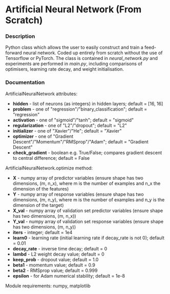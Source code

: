 # Artificial Neural Network (From Scratch)

### Description

Python class which allows the user to easily construct and train a feed-forward neural network. Coded up entirely from scratch without the use of Tensorflow or PyTorch. The class is contained in *neural_network.py* and experiments are performed in *main.py*, including comparisons of optimisers, learning rate decay, and weight initialisation. 

### Documentation

ArtificialNeuralNetwork attributes:

* **hidden**         - list of neurons (as integers) in hidden layers; default = [16, 16]
* **problem**        - one of "regression"/"binary_classification"; default = "regression"
* **activation**     - one of "sigmoid"/"tanh"; default = "sigmoid"
* **regularization** - one of "L2"/"dropout"; default = "L2"
* **initializer**    - one of "Xavier"/"He"; default = "Xavier"
* **optimizer**      - one of "Gradient Descent"/"Momentum"/"RMSprop"/"Adam"; default = "Gradient Descent"
* **check_gradient** - boolean e.g. True/False; compares gradient descent to central difference; default = False

ArtificialNeuralNetwork.optimize method:

* **X**              - numpy array of predictor variables (ensure shape has two dimensions, (m, n_x), where m is the number of examples and n_x the dimension of the features) 
* **Y**              - numpy array of response variables (ensure shape has two dimensions, (m, n_y), where m is the number of examples and n_y is the dimension of the target)
* **X_val**          - numpy array of validation set predictor variables (ensure shape has two dimensions, (m, n_x))
* **Y_val**          - numpy array of validation set response variables (ensure shape has two dimensions, (m, n_y))
* **iters**          - integer; default = 1e4
* **learn0**         - learning rate (initial learning rate if decay_rate is not 0); default = 0.01 
* **decay_rate**     - inverse time decay; default = 0
* **lambd**          - L2 weight decay value; default = 0
* **keep_prob**      - dropout value; default = 1.0
* **beta1**          - momentum value; default = 0.9
* **beta2**          - RMSprop value; default = 0.999
* **epsilon**        - for Adam numerical stability; default = 1e-8

Module requirements: numpy, matplotlib
